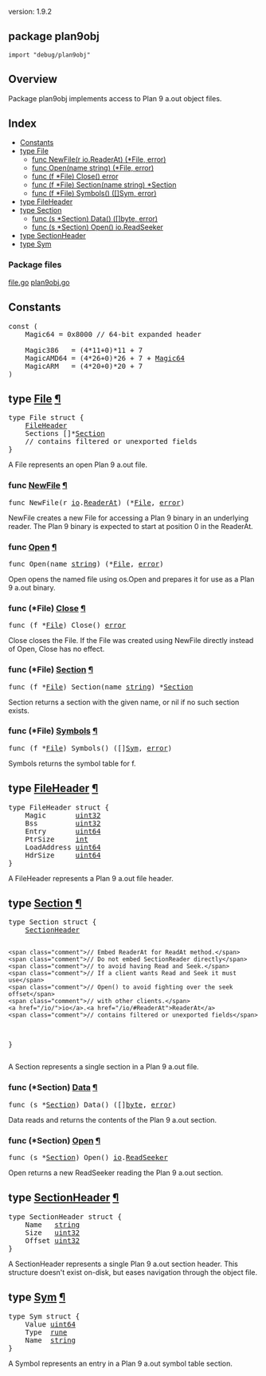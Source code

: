 version: 1.9.2
## package plan9obj

  `import "debug/plan9obj"`

## Overview

Package plan9obj implements access to Plan 9 a.out object files.

## Index

- [Constants](#pkg-constants)
- [type File](#File)
  - [func NewFile(r io.ReaderAt) (*File, error)](#NewFile)
  - [func Open(name string) (*File, error)](#Open)
  - [func (f *File) Close() error](#File.Close)
  - [func (f *File) Section(name string) *Section](#File.Section)
  - [func (f *File) Symbols() ([]Sym, error)](#File.Symbols)
- [type FileHeader](#FileHeader)
- [type Section](#Section)
  - [func (s *Section) Data() ([]byte, error)](#Section.Data)
  - [func (s *Section) Open() io.ReadSeeker](#Section.Open)
- [type SectionHeader](#SectionHeader)
- [type Sym](#Sym)

### Package files
 [file.go](//github.com/golang/go/blob/2ea7d3461bb41d0ae12b56ee52d43314bcdb97f9/src/debug/plan9obj/file.go) [plan9obj.go](//github.com/golang/go/blob/2ea7d3461bb41d0ae12b56ee52d43314bcdb97f9/src/debug/plan9obj/plan9obj.go)

<h2 id="pkg-constants">Constants</h2>

<pre>const (
    <span id="Magic64">Magic64</span> = 0x8000 <span class="comment">// 64-bit expanded header</span>

    <span id="Magic386">Magic386</span>   = (4*11+0)*11 + 7
    <span id="MagicAMD64">MagicAMD64</span> = (4*26+0)*26 + 7 + <a href="#Magic64">Magic64</a>
    <span id="MagicARM">MagicARM</span>   = (4*20+0)*20 + 7
)</pre>


<h2 id="File">type <a href="//github.com/golang/go/blob/2ea7d3461bb41d0ae12b56ee52d43314bcdb97f9/src/debug/plan9obj/file.go#L17">File</a>
    <a href="#File">¶</a></h2>
<pre>type File struct {
    <a href="#FileHeader">FileHeader</a>
<span id="File.Sections"></span>    Sections []*<a href="#Section">Section</a>
    <span class="comment">// contains filtered or unexported fields</span>
}</pre>

A File represents an open Plan 9 a.out file.

<h3 id="NewFile">func <a href="//github.com/golang/go/blob/2ea7d3461bb41d0ae12b56ee52d43314bcdb97f9/src/debug/plan9obj/file.go#L125">NewFile</a>
    <a href="#NewFile">¶</a></h3>
<pre>func NewFile(r <a href="/io/">io</a>.<a href="/io/#ReaderAt">ReaderAt</a>) (*<a href="#File">File</a>, <a href="/builtin/#error">error</a>)</pre>

NewFile creates a new File for accessing a Plan 9 binary in an underlying
reader. The Plan 9 binary is expected to start at position 0 in the ReaderAt.

<h3 id="Open">func <a href="//github.com/golang/go/blob/2ea7d3461bb41d0ae12b56ee52d43314bcdb97f9/src/debug/plan9obj/file.go#L88">Open</a>
    <a href="#Open">¶</a></h3>
<pre>func Open(name <a href="/builtin/#string">string</a>) (*<a href="#File">File</a>, <a href="/builtin/#error">error</a>)</pre>

Open opens the named file using os.Open and prepares it for use as a Plan 9
a.out binary.

<h3 id="File.Close">func (*File) <a href="//github.com/golang/go/blob/2ea7d3461bb41d0ae12b56ee52d43314bcdb97f9/src/debug/plan9obj/file.go#L105">Close</a>
    <a href="#File.Close">¶</a></h3>
<pre>func (f *<a href="#File">File</a>) Close() <a href="/builtin/#error">error</a></pre>

Close closes the File. If the File was created using NewFile directly instead of
Open, Close has no effect.

<h3 id="File.Section">func (*File) <a href="//github.com/golang/go/blob/2ea7d3461bb41d0ae12b56ee52d43314bcdb97f9/src/debug/plan9obj/file.go#L311">Section</a>
    <a href="#File.Section">¶</a></h3>
<pre>func (f *<a href="#File">File</a>) Section(name <a href="/builtin/#string">string</a>) *<a href="#Section">Section</a></pre>

Section returns a section with the given name, or nil if no such section exists.

<h3 id="File.Symbols">func (*File) <a href="//github.com/golang/go/blob/2ea7d3461bb41d0ae12b56ee52d43314bcdb97f9/src/debug/plan9obj/file.go#L295">Symbols</a>
    <a href="#File.Symbols">¶</a></h3>
<pre>func (f *<a href="#File">File</a>) Symbols() ([]<a href="#Sym">Sym</a>, <a href="/builtin/#error">error</a>)</pre>

Symbols returns the symbol table for f.

<h2 id="FileHeader">type <a href="//github.com/golang/go/blob/2ea7d3461bb41d0ae12b56ee52d43314bcdb97f9/src/debug/plan9obj/file.go#L7">FileHeader</a>
    <a href="#FileHeader">¶</a></h2>
<pre>type FileHeader struct {
<span id="FileHeader.Magic"></span>    Magic       <a href="/builtin/#uint32">uint32</a>
<span id="FileHeader.Bss"></span>    Bss         <a href="/builtin/#uint32">uint32</a>
<span id="FileHeader.Entry"></span>    Entry       <a href="/builtin/#uint64">uint64</a>
<span id="FileHeader.PtrSize"></span>    PtrSize     <a href="/builtin/#int">int</a>
<span id="FileHeader.LoadAddress"></span>    LoadAddress <a href="/builtin/#uint64">uint64</a>
<span id="FileHeader.HdrSize"></span>    HdrSize     <a href="/builtin/#uint64">uint64</a>
}</pre>

A FileHeader represents a Plan 9 a.out file header.

<h2 id="Section">type <a href="//github.com/golang/go/blob/2ea7d3461bb41d0ae12b56ee52d43314bcdb97f9/src/debug/plan9obj/file.go#L33">Section</a>
    <a href="#Section">¶</a></h2>
<pre>type Section struct {
    <a href="#SectionHeader">SectionHeader</a>

    <span class="comment">// Embed ReaderAt for ReadAt method.</span>
    <span class="comment">// Do not embed SectionReader directly</span>
    <span class="comment">// to avoid having Read and Seek.</span>
    <span class="comment">// If a client wants Read and Seek it must use</span>
    <span class="comment">// Open() to avoid fighting over the seek offset</span>
    <span class="comment">// with other clients.</span>
    <a href="/io/">io</a>.<a href="/io/#ReaderAt">ReaderAt</a>
    <span class="comment">// contains filtered or unexported fields</span>
}</pre>

A Section represents a single section in a Plan 9 a.out file.

<h3 id="Section.Data">func (*Section) <a href="//github.com/golang/go/blob/2ea7d3461bb41d0ae12b56ee52d43314bcdb97f9/src/debug/plan9obj/file.go#L47">Data</a>
    <a href="#Section.Data">¶</a></h3>
<pre>func (s *<a href="#Section">Section</a>) Data() ([]<a href="/builtin/#byte">byte</a>, <a href="/builtin/#error">error</a>)</pre>

Data reads and returns the contents of the Plan 9 a.out section.

<h3 id="Section.Open">func (*Section) <a href="//github.com/golang/go/blob/2ea7d3461bb41d0ae12b56ee52d43314bcdb97f9/src/debug/plan9obj/file.go#L57">Open</a>
    <a href="#Section.Open">¶</a></h3>
<pre>func (s *<a href="#Section">Section</a>) Open() <a href="/io/">io</a>.<a href="/io/#ReadSeeker">ReadSeeker</a></pre>

Open returns a new ReadSeeker reading the Plan 9 a.out section.

<h2 id="SectionHeader">type <a href="//github.com/golang/go/blob/2ea7d3461bb41d0ae12b56ee52d43314bcdb97f9/src/debug/plan9obj/file.go#L26">SectionHeader</a>
    <a href="#SectionHeader">¶</a></h2>
<pre>type SectionHeader struct {
<span id="SectionHeader.Name"></span>    Name   <a href="/builtin/#string">string</a>
<span id="SectionHeader.Size"></span>    Size   <a href="/builtin/#uint32">uint32</a>
<span id="SectionHeader.Offset"></span>    Offset <a href="/builtin/#uint32">uint32</a>
}</pre>

A SectionHeader represents a single Plan 9 a.out section header. This structure
doesn't exist on-disk, but eases navigation through the object file.

<h2 id="Sym">type <a href="//github.com/golang/go/blob/2ea7d3461bb41d0ae12b56ee52d43314bcdb97f9/src/debug/plan9obj/file.go#L60">Sym</a>
    <a href="#Sym">¶</a></h2>
<pre>type Sym struct {
<span id="Sym.Value"></span>    Value <a href="/builtin/#uint64">uint64</a>
<span id="Sym.Type"></span>    Type  <a href="/builtin/#rune">rune</a>
<span id="Sym.Name"></span>    Name  <a href="/builtin/#string">string</a>
}</pre>

A Symbol represents an entry in a Plan 9 a.out symbol table section.


